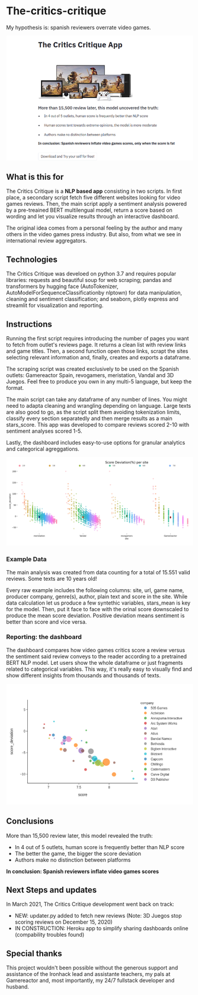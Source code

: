 # The-critics-critique
My hypothesis is: spanish reviewers overrate video games.

![The Critics Critique conclusions](https://github.com/SergioFigue/the-critics-critique/blob/master/The-Critics-Critique_conclusions.png)


## What is this for

The Critics Critique is a **NLP based app** consisting in two scripts. In first place, a secondary script fetch five different websites looking for video games reviews. Then, the main script apply a sentiment analysis powered by a pre-treained BERT multilengual model, return a score based on wording and let you visualize results through an interactive dashboard.

The original idea comes from a personal feeling by the author and many others in the video games press industry. But also, from what we see in international review aggregators.

## Technologies

The Critics Critique was develoed on python 3.7 and requires popular libraries: requests and beautiful soup for web scraping; pandas and transformers by hugging face (AutoTokenizer, AutoModelForSequenceClassificationby nlptown) for data manipulation, cleaning and sentiment classification; and seaborn, plotly express and streamlit for visualization and reporting. 

## Instructions

Running the first script requires introducing the number of pages you want to fetch from outlet's reviews page. It returns a clean list with review links and game titles. Then, a second function open those links, scrapt the sites selecting relevant information and, finally, creates and exports a dataframe.

The scraping script was created exclusively to be used on the Spanish outlets: Gamereactor Spain, revogamers, meristation, Vandal and 3D Juegos. Feel free to produce you own in any multi-5 language, but keep the format.

The main script can take any dataframe of any number of lines. You might need to adapta cleaning and wrangling depending on language. Large texts are also good to go, as the script split them avoiding tokenization limits, classify every section separatedly and then merge results as a main stars_score. This app was developed to compare reviews scored 2-10 with sentiment analyses scored 1-5.

Lastly, the dashboard includes easy-to-use options for granular analytics and categorical agreggations.

![Video Games - Scattered scores by outlet](https://github.com/SergioFigue/the-critics-critique/blob/master/Score_site_deviation_all.png)


### Example Data

The main analysis was created from data counting for a total of 15.551 valid reviews. Some texts are 10 years old!

Every raw example includes the following columns: site, url, game name, producer company, genre(s), author, plain text and score in the site. While data calculation let us produce a few syntethic variables, stars_mean is key for the model. Then, put it face to face with the orinal score downscaled to produce the mean score deviation. Positive deviation means sentiment is better than score and vice versa.

### Reporting: the dashboard

The dashboard compares how video games critics score a review versus the sentiment said review conveys to the reader according to a pretrained BERT NLP model. Let users show the whole dataframe or just fragments related to categorical variables. This way, it's really easy to visually find and show different insights from thousands and thousands of texts.

![Video Games - Average game score by company](https://github.com/SergioFigue/the-critics-critique/blob/master/Score_plotted_byCompany.png)

## Conclusions

More than 15,500 review later, this model revealed the truth:

* In 4 out of 5 outlets, human score is frequently better than NLP score
* The better the game, the bigger the score deviation
* Authors make no distinction between platforms

**In conclusion: Spanish reviewers inflate video games scores**


## Next Steps and updates

In March 2021, The Critics Critique development went back on track:
* NEW: updater.py added to fetch new reviews (Note: 3D Juegos stop scoring reviews on December 15, 2020)
* IN CONSTRUCTION: Heroku app to simplify sharing dashboards online (compability troubles found)


## Special thanks

This project wouldn't been possible without the generous support and assistance of the Ironhack lead and assistante teachers, my pals at Gamereactor and, most importantly, my 24/7 fullstack developer and husband.



